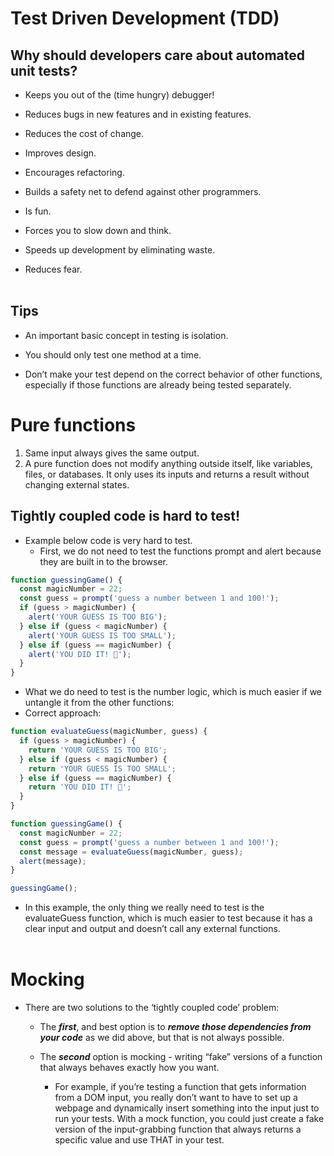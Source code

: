 # Test Driven Development (TDD)

## Why should developers care about automated unit tests?

* Keeps you out of the (time hungry) debugger!
* Reduces bugs in new features and in existing features.
* Reduces the cost of change.
* Improves design.
* Encourages refactoring.
* Builds a safety net to defend against other programmers.
* Is fun.
* Forces you to slow down and think.

* Speeds up development by eliminating waste.
* Reduces fear.
<br><br>

## Tips
* An important basic concept in testing is isolation.
* You should only test one method at a time.

* Don’t make your test depend on the correct behavior of other functions, especially if those functions are already being tested separately.

# Pure functions
1. Same input always gives the same output.
2. A pure function does not modify anything outside itself, like variables, files, or databases. It only uses its inputs and returns a result without changing external states.

## Tightly coupled code is hard to test!
* Example below code is very hard to test.
  * First, we do not need to test the functions prompt and alert because they are built in to the browser.
```js
function guessingGame() {
  const magicNumber = 22;
  const guess = prompt('guess a number between 1 and 100!');
  if (guess > magicNumber) {
    alert('YOUR GUESS IS TOO BIG');
  } else if (guess < magicNumber) {
    alert('YOUR GUESS IS TOO SMALL');
  } else if (guess == magicNumber) {
    alert('YOU DID IT! 🎉');
  }
}
```
* What we do need to test is the number logic, which is much easier if we untangle it from the other functions:
* Correct approach:
```js
function evaluateGuess(magicNumber, guess) {
  if (guess > magicNumber) {
    return 'YOUR GUESS IS TOO BIG';
  } else if (guess < magicNumber) {
    return 'YOUR GUESS IS TOO SMALL';
  } else if (guess == magicNumber) {
    return 'YOU DID IT! 🎉';
  }
}

function guessingGame() {
  const magicNumber = 22;
  const guess = prompt('guess a number between 1 and 100!');
  const message = evaluateGuess(magicNumber, guess);
  alert(message);
}

guessingGame();
```
* In this example, the only thing we really need to test is the evaluateGuess function, which is much easier to test because it has a clear input and output and doesn’t call any external functions.
<br><br>

# Mocking
* There are two solutions to the ‘tightly coupled code’ problem:
  *  The ***first***, and best option is to ***remove those dependencies from your code*** as we did above, but that is not always possible.
  
  *  The ***second*** option is mocking - writing “fake” versions of a function that always behaves exactly how you want. 
     *  For example, if you’re testing a function that gets information from a DOM input, you really don’t want to have to set up a webpage and dynamically insert something into the input just to run your tests. With a mock function, you could just create a fake version of the input-grabbing function that always returns a specific value and use THAT in your test.